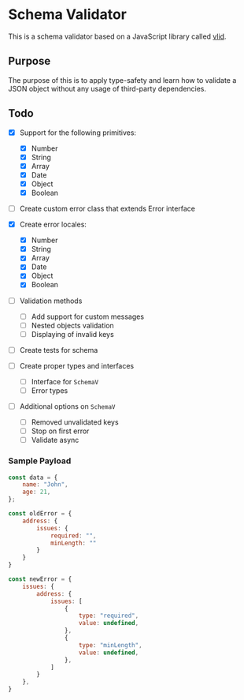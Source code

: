 # Schema Validator

This is a schema validator based on a JavaScript library called [vlid](https://github.com/vlucas/vlid).

## Purpose

The purpose of this is to apply type-safety and learn how to validate a JSON object without any usage of third-party dependencies.

## Todo

- [x] Support for the following primitives:
  - [x] Number
  - [x] String
  - [x] Array
  - [x] Date
  - [x] Object
  - [x] Boolean

- [ ] Create custom error class that extends Error interface

- [x] Create error locales:
  - [x] Number
  - [x] String
  - [x] Array
  - [x] Date
  - [x] Object
  - [x] Boolean

- [ ] Validation methods
  - [ ] Add support for custom messages
  - [ ] Nested objects validation
  - [ ] Displaying of invalid keys

- [ ] Create tests for schema

- [ ] Create proper types and interfaces
  - [ ] Interface for `SchemaV`
  - [ ] Error types

- [ ] Additional options on `SchemaV`
  - [ ] Removed unvalidated keys
  - [ ] Stop on first error
  - [ ] Validate async

### Sample Payload

```js
const data = {
    name: "John",
    age: 21,
};

const oldError = {
    address: {
        issues: {
            required: "",
            minLength: ""
        }
    }
}

const newError = {
    issues: {
        address: {
            issues: [
                {
                    type: "required",
                    value: undefined,
                },
                {
                    type: "minLength",
                    value: undefined,
                },
            ]
        }
    },
}
```
